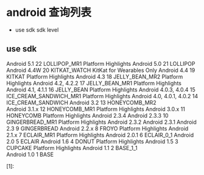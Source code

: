 # android 查询列表

* use sdk       sdk level

## use sdk

Android 5.1	22	LOLLIPOP_MR1	Platform Highlights
Android 5.0	21	LOLLIPOP
Android 4.4W	20	KITKAT_WATCH	KitKat for Wearables Only
Android 4.4	19	KITKAT	Platform Highlights
Android 4.3	18	JELLY_BEAN_MR2	Platform Highlights
Android 4.2, 4.2.2	17	JELLY_BEAN_MR1	Platform Highlights
Android 4.1, 4.1.1	16	JELLY_BEAN	Platform Highlights
Android 4.0.3, 4.0.4	15	ICE_CREAM_SANDWICH_MR1	Platform Highlights
Android 4.0, 4.0.1, 4.0.2	14	ICE_CREAM_SANDWICH
Android 3.2	13	HONEYCOMB_MR2	
Android 3.1.x	12	HONEYCOMB_MR1	Platform Highlights
Android 3.0.x	11	HONEYCOMB	Platform Highlights
Android 2.3.4
Android 2.3.3	10	GINGERBREAD_MR1	Platform Highlights
Android 2.3.2
Android 2.3.1
Android 2.3	9	GINGERBREAD
Android 2.2.x	8	FROYO	Platform Highlights
Android 2.1.x	7	ECLAIR_MR1	Platform Highlights
Android 2.0.1	6	ECLAIR_0_1
Android 2.0	5	ECLAIR
Android 1.6	4	DONUT	Platform Highlights
Android 1.5	3	CUPCAKE	Platform Highlights
Android 1.1	2	BASE_1_1	
Android 1.0	1	BASE	







[1]: 